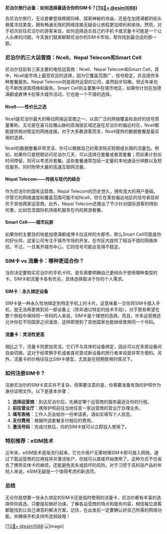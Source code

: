 **尼泊尔旅行必备：如何选择最适合你的SIM卡？[[TG💪+ @esim1088](https://t.me/s/esim1088)]**

去尼泊尔旅行，无论是攀登珠穆朗玛峰、探索神秘的寺庙，还是在加德满都的街头巷尾寻找美食，拥有畅通无阻的网络连接无疑会让旅程更加顺利和愉快。然而，对于初次前往尼泊尔的游客来说，如何选择适合自己的手机卡或流量卡可能是一个让人头疼的问题。今天我们就来聊聊尼泊尔的SIM卡市场，帮你找到最合适的那一款。

### 尼泊尔的三大运营商：Ncell、Nepal Telecom和Smart Cell

尼泊尔目前有三家主要的电信运营商：Ncell、Nepal Telecom和Smart Cell。其中，Ncell是市场上最受欢迎的选择，因为它覆盖范围广，信号稳定，并且提供多种套餐服务。Nepal Telecom则是政府运营的公司，虽然起步较晚，但近年来也在不断改进其网络和服务。Smart Cell则主要集中在城市地区，如果你计划在加德满都或者博卡拉等大城市活动，它也是一个不错的选择。

#### Ncell——性价比之选

Ncell是尼泊尔最大的移动网络运营商之一，以其广泛的网络覆盖和良好的信号质量著称。无论是在喜马拉雅山脉的高海拔区域还是在尼泊尔的偏远村庄，Ncell都能提供相对稳定的网络连接。对于大多数游客而言，Ncell提供的数据套餐是最实用的选择。

Ncell的数据套餐非常灵活，你可以根据自己的需求购买短期或长期的流量包。例如，如果你只是短期访问尼泊尔几天，可以选择日套餐或者周套餐；而如果计划长时间停留，则可以考虑月套餐。这些套餐通常包括一定量的本地通话分钟数以及短信服务，同时附带大量的高速互联网流量。

#### Nepal Telecom——传统与现代的结合

作为尼泊尔的国有运营商，Nepal Telecom的历史悠久，拥有庞大的用户基础。尽管它的网络速度和覆盖范围可能不如Ncell，但它在某些偏远地区的信号表现却优于其他两家运营商。此外，Nepal Telecom还推出了不少针对国际游客的特别优惠，比如包含国际机场接机服务在内的旅游套餐。

#### Smart Cell——城市玩家

如果你的主要目的地是加德满都或博卡拉这样的大都市，那么Smart Cell可能是你的好伙伴。这家公司专注于城市市场的开发，在市区内提供了相当不错的网络体验。不过，一旦离开城市中心，它的信号可能会变得不稳定。

### SIM卡 vs 流量卡：哪种更适合你？

当你决定要购买尼泊尔的手机卡时，首先需要明确自己更倾向于使用哪种类型的卡。SIM卡和流量卡各有优劣，具体选择取决于你的个人需求。

#### SIM卡：永久绑定设备

SIM卡是一种永久性地绑定到特定手机上的卡片。这意味着一旦你将SIM卡插入手机，就无法再更换到另一部设备上（除非通过特定的技术手段）。对于那些希望在整个旅程中保持同一号码的人来说，SIM卡是个理想的选择。而且，许多运营商还允许你在不同国家之间漫游，这样即使到了其他国家也能继续使用同一个号码。

#### 流量卡：灵活性更高

相比之下，流量卡则更加灵活。它们不与具体的设备绑定，因此可以在多部设备间自由切换。这对于经常换手机或者喜欢尝试新设备的旅行者来说是非常方便的。另外，流量卡的价格往往比SIM卡便宜，尤其是在短期使用的情况下。

### 如何注册SIM卡？

注册尼泊尔的SIM卡其实并不复杂，但需要注意的是，你需要准备有效的护照作为身份证明文件。以下是基本步骤：

1. **选择运营商**：到达尼泊尔后，先确定哪个运营商的服务最适合你的行程。
2. **前往营业厅**：携带护照前往当地任意一家运营商的营业厅办理业务。
3. **填写表格**：工作人员会给你一份申请表，请如实填写个人信息。
4. **支付费用**：根据所选套餐支付相应的费用。
5. **激活号码**：完成付款后，你的SIM卡就可以立即投入使用了。

### 特别推荐：eSIM技术

近年来，eSIM技术逐渐流行起来，它允许用户无需物理SIM卡即可接入网络。通过下载运营商的应用程序并激活账户，你就可以直接开始使用了。这种方式不仅省去了携带实体卡的麻烦，还能避免丢失或损坏的风险。对于习惯于高科技产品的年轻人来说，eSIM无疑是一个值得考虑的新选项。

### 总结

无论你是想要一张永久绑定的SIM卡还是临时使用的流量卡，尼泊尔都有丰富的选择供你挑选。只要提前做好功课，了解各运营商的特点和服务内容，相信每位游客都能找到让自己满意的解决方案。记住，在出发前一定要确认好自己所需的网络功能，并确保手机支持所选频段哦！

[[TG💪+ @esim1088](https://t.me/s/esim1088) ![Image](https://i.postimg.cc/4NQfJmqS/Snipaste-2025-05-13-00-14-12.png)]